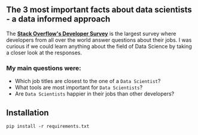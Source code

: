 ## The 3 most important facts about data scientists - a data informed approach

The **[Stack Overflow's Developer Survey](https://insights.stackoverflow.com/survey/2019)** is the largest survey where developers from all over the world answer questions about their jobs. I was curious if we could learn anything about the field of Data Science by taking a closer look at the responses.


### My main questions were:
- Which job titles are closest to the one of a `Data Scientist`?
- What tools are most important for `Data Scientists`?
- Are `Data Scientists` happier in their jobs than other developers?

## Installation
`pip install -r requirements.txt`